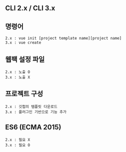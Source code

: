 ## CLI 2.x / CLI 3.x

## 명령어

```
2.x : vue init [project template name][project name]
3.x : vue create
```

## 웹팩 설정 파일

```
2.x : 노출 O
3.x : 노출 X
```

## 프로젝트 구성

```
2.x : 깃헙의 템플릿 다운로드
3.x : 플러그인 기반으로 기능 추가
```

## ES6 (ECMA 2015)

```
2.x : 필요 X
3.x : 필요 O
```
